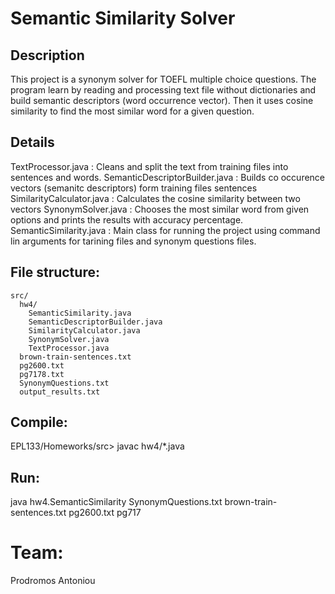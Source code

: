 # Semantic Similarity Solver

## Description

This project is a synonym solver for TOEFL multiple choice questions.
The program learn by reading and processing text file without dictionaries and build semantic descriptors (word occurrence vector). Then it uses cosine similarity to find the most similar word for a given question.

## Details

TextProcessor.java : Cleans and split the text from training files into sentences and words.
SemanticDescriptorBuilder.java : Builds co occurence vectors (semanitc descriptors) form training files sentences
SimilarityCalculator.java : Calculates the cosine similarity between two vectors
SynonymSolver.java : Chooses the most similar word from given options and prints the results with accuracy percentage.
SemanticSimilarity.java : Main class for running the project using command lin arguments for tarining files and synonym questions files.

## File structure:

```
src/
  hw4/
    SemanticSimilarity.java
    SemanticDescriptorBuilder.java
    SimilarityCalculator.java
    SynonymSolver.java
    TextProcessor.java
  brown-train-sentences.txt
  pg2600.txt
  pg7178.txt
  SynonymQuestions.txt
  output_results.txt
```

## Compile:

EPL133/Homeworks/src> javac hw4/*.java

## Run:

java hw4.SemanticSimilarity SynonymQuestions.txt brown-train-sentences.txt pg2600.txt pg717

# Team:
Prodromos Antoniou
